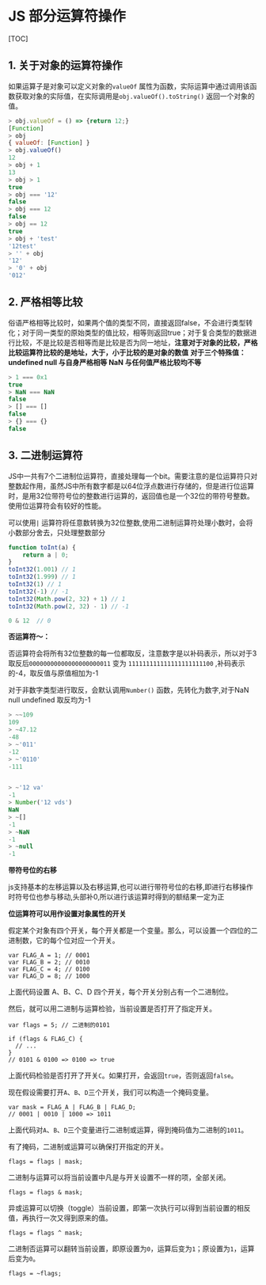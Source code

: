# JS 部分运算符操作

[TOC]

## 1. 关于对象的运算符操作

如果运算子是对象可以定义对象的`valueOf` 属性为函数，实际运算中通过调用该函数获取对象的实际值，在实际调用是`obj.valueOf().toString()` 返回一个对象的值。

```javascript
> obj.valueOf = () => {return 12;}
[Function]
> obj
{ valueOf: [Function] }
> obj.valueOf()
12
> obj + 1
13
> obj > 1
true
> obj === '12'
false
> obj === 12
false
> obj == 12
true
> obj + 'test'
'12test'
> '' + obj
'12'
> '0' + obj
'012'
```

## 2. 严格相等比较

俗语严格相等比较时，如果两个值的类型不同，直接返回false，不会进行类型转化；对于同一类型的原始类型的值比较，相等则返回true；对于复合类型的数据进行比较，不是比较是否相等而是比较是否为同一地址，**注意对于对象的比较，严格比较运算符比较的是地址，大于，小于比较的是对象的数值** **对于三个特殊值：undefined null 与自身严格相等 NaN 与任何值严格比较均不等** 

```javascript
> 1 === 0x1
true
> NaN === NaN
false
> [] === []
false
> {} === {}
false
```

## 3. 二进制运算符

JS中一共有7个二进制位运算符，直接处理每一个bit。需要注意的是位运算符只对整数起作用，虽然JS中所有数字都是以64位浮点数进行存储的，但是进行位运算时，是用32位带符号位的整数进行运算的，返回值也是一个32位的带符号整数。使用位运算符会有较好的性能。

可以使用`|` 运算符将任意数转换为32位整数,使用二进制运算符处理小数时，会将小数部分舍去，只处理整数部分

```javascript
function toInt(a) {
    return a | 0;
}
toInt32(1.001) // 1
toInt32(1.999) // 1
toInt32(1) // 1
toInt32(-1) // -1
toInt32(Math.pow(2, 32) + 1) // 1
toInt32(Math.pow(2, 32) - 1) // -1

0 & 12  // 0
```

**否运算符～：**

否运算符会将所有32位整数的每一位都取反，注意数字是以补码表示，所以对于3取反后`00000000000000000000011` 变为 `111111111111111111111100` ,补码表示的-4，取反值与原值相加为-1

对于非数字类型进行取反，会默认调用`Number()` 函数，先转化为数字,对于NaN null  undefined 取反均为-1

```javascript
> ~~109
109
> ~47.12
-48
> ~'011'
-12
> ~'0110'
-111


> ~'12 va'
-1
> Number('12 vds')
NaN
> ~[]
-1
> ~NaN
-1
> ~null
-1
```

**带符号位的右移**

js支持基本的左移运算以及右移运算,也可以进行带符号位的右移,即进行右移操作时符号位也参与移动,头部补0,所以进行该运算时得到的额结果一定为正

**位运算符可以用作设置对象属性的开关**

假定某个对象有四个开关，每个开关都是一个变量。那么，可以设置一个四位的二进制数，它的每个位对应一个开关。

```
var FLAG_A = 1; // 0001
var FLAG_B = 2; // 0010
var FLAG_C = 4; // 0100
var FLAG_D = 8; // 1000
```

上面代码设置 A、B、C、D 四个开关，每个开关分别占有一个二进制位。

然后，就可以用二进制与运算检验，当前设置是否打开了指定开关。

```
var flags = 5; // 二进制的0101

if (flags & FLAG_C) {
  // ...
}
// 0101 & 0100 => 0100 => true
```

上面代码检验是否打开了开关`C`。如果打开，会返回`true`，否则返回`false`。

现在假设需要打开`A`、`B`、`D`三个开关，我们可以构造一个掩码变量。

```
var mask = FLAG_A | FLAG_B | FLAG_D;
// 0001 | 0010 | 1000 => 1011
```

上面代码对`A`、`B`、`D`三个变量进行二进制或运算，得到掩码值为二进制的`1011`。

有了掩码，二进制或运算可以确保打开指定的开关。

```
flags = flags | mask;
```

二进制与运算可以将当前设置中凡是与开关设置不一样的项，全部关闭。

```
flags = flags & mask;
```

异或运算可以切换（toggle）当前设置，即第一次执行可以得到当前设置的相反值，再执行一次又得到原来的值。

```
flags = flags ^ mask;
```

二进制否运算可以翻转当前设置，即原设置为`0`，运算后变为`1`；原设置为`1`，运算后变为`0`。

```
flags = ~flags;
```

